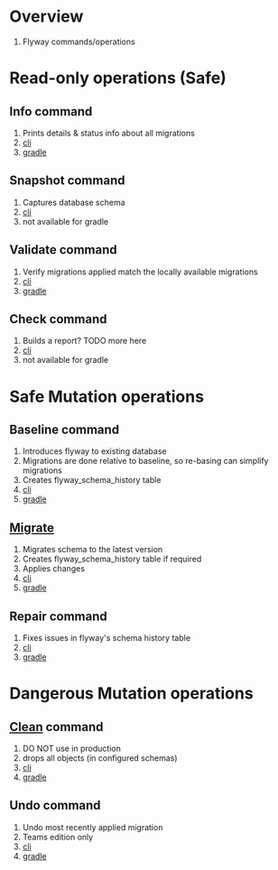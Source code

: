 # Overview
1. Flyway commands/operations


# Read-only operations (Safe)

## Info command
1. Prints details & status info about all migrations
1. [cli](https://documentation.red-gate.com/fd/info-184127459.html)
1. [gradle](https://documentation.red-gate.com/fd/gradle-task-flywayinfo-184127426.html)


## Snapshot command
1. Captures database schema
1. [cli](https://documentation.red-gate.com/fd/snapshot-184127462.html)
1. not available for gradle


## Validate command
1. Verify migrations applied match the locally available migrations
1. [cli](https://documentation.red-gate.com/fd/validate-184127464.html)
1. [gradle](https://documentation.red-gate.com/fd/gradle-task-flywayvalidate-184127430.html)


## Check command
1. Builds a report?  TODO more here
1. [cli](https://documentation.red-gate.com/fd/check-184127457.html)
1. not available for gradle


# Safe Mutation operations

## Baseline command
1. Introduces flyway to existing database
1. Migrations are done relative to baseline, so re-basing can simplify migrations
1. Creates flyway_schema_history table
1. [cli](https://documentation.red-gate.com/fd/baseline-184127456.html)
1. [gradle](https://flywaydb.org/documentation/usage/gradle/baseline)


## [Migrate](https://flywaydb.org/documentation/usage/commandline/migrate)
1. Migrates schema to the latest version
1. Creates flyway_schema_history table if required
1. Applies changes
1. [cli](https://flywaydb.org/documentation/usage/commandline/migrate)
1. [gradle](https://documentation.red-gate.com/fd/gradle-task-flywaymigrate-184127427.html)


## Repair command
1. Fixes issues in flyway's schema history table
1. [cli](https://documentation.red-gate.com/fd/repair-184127461.html)
1. [gradle](https://documentation.red-gate.com/fd/gradle-task-flywayrepair-184127428.html)


# Dangerous Mutation operations

## [Clean](https://documentation.red-gate.com/fd/clean-184127458.html) command
1. DO NOT use in production
1. drops all objects (in configured schemas)
1. [cli](https://documentation.red-gate.com/fd/clean-184127458.html)
1. [gradle](https://documentation.red-gate.com/fd/gradle-task-flywayclean-184127425.html)


## Undo command
1. Undo most recently applied migration
1. Teams edition only
1. [cli](https://documentation.red-gate.com/fd/undo-184127463.html)
1. [gradle](https://documentation.red-gate.com/fd/gradle-task-flywayundo-184127429.html)
